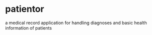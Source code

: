 # patientor
a medical record application for handling diagnoses and basic health information of  patients
